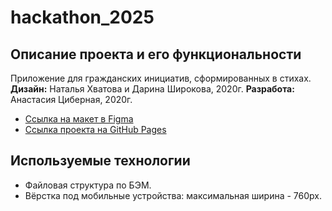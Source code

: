 # hackathon_2025

## Описание проекта и его функциональности
Приложение для гражданских инициатив, сформированных в стихах.
**Дизайн:** Наталья Хватова и Дарина Широкова, 2020г.
**Разработа:** Анастасия Циберная, 2020г.
* [Ссылка на макет в Figma](https://www.figma.com/)
* [Ссылка проекта на GitHub Pages](https://tsanastasia.github.io/hackathon_2025)

## Используемые технологии
* Файловая структура по БЭМ.
* Вёрстка под мобильные устройства: максимальная ширина - 760px.
